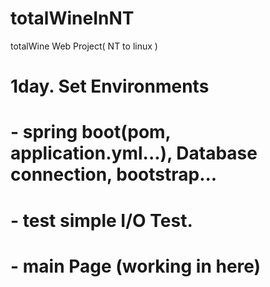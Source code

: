 # totalWineInNT
totalWine Web Project( NT to linux )

# 1day. Set Environments
#       - spring boot(pom, application.yml...), Database connection, bootstrap...
#       - test simple I/O Test.
#       - main Page (working in here)
